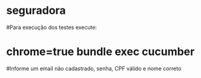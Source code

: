 # seguradora

#Para execução dos testes execute:
# chrome=true bundle exec cucumber

#Informe um email não cadastrado, senha, CPF válido e nome correto 
